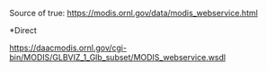 Source of true: https://modis.ornl.gov/data/modis_webservice.html

*Direct

https://daacmodis.ornl.gov/cgi-bin/MODIS/GLBVIZ_1_Glb_subset/MODIS_webservice.wsdl
